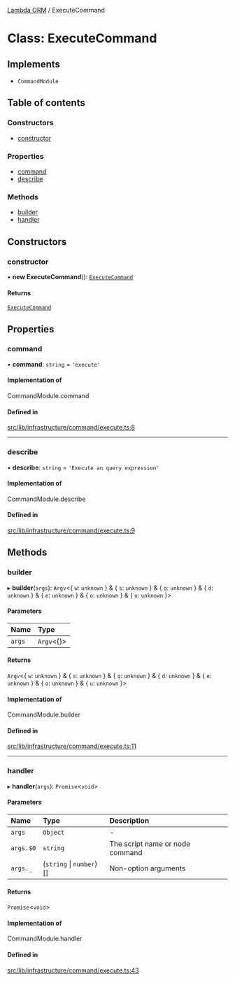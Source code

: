 [Lambda ORM](../README.md) / ExecuteCommand

# Class: ExecuteCommand

## Implements

- `CommandModule`

## Table of contents

### Constructors

- [constructor](ExecuteCommand.md#constructor)

### Properties

- [command](ExecuteCommand.md#command)
- [describe](ExecuteCommand.md#describe)

### Methods

- [builder](ExecuteCommand.md#builder)
- [handler](ExecuteCommand.md#handler)

## Constructors

### constructor

• **new ExecuteCommand**(): [`ExecuteCommand`](ExecuteCommand.md)

#### Returns

[`ExecuteCommand`](ExecuteCommand.md)

## Properties

### command

• **command**: `string` = `'execute'`

#### Implementation of

CommandModule.command

#### Defined in

[src/lib/infrastructure/command/execute.ts:8](https://github.com/lambda-orm/lambdaorm-cli/blob/022d635/src/lib/infrastructure/command/execute.ts#L8)

___

### describe

• **describe**: `string` = `'Execute an query expression'`

#### Implementation of

CommandModule.describe

#### Defined in

[src/lib/infrastructure/command/execute.ts:9](https://github.com/lambda-orm/lambdaorm-cli/blob/022d635/src/lib/infrastructure/command/execute.ts#L9)

## Methods

### builder

▸ **builder**(`args`): `Argv`\<\{ `w`: `unknown`  } & \{ `s`: `unknown`  } & \{ `q`: `unknown`  } & \{ `d`: `unknown`  } & \{ `e`: `unknown`  } & \{ `o`: `unknown`  } & \{ `u`: `unknown`  }\>

#### Parameters

| Name | Type |
| :------ | :------ |
| `args` | `Argv`\<{}\> |

#### Returns

`Argv`\<\{ `w`: `unknown`  } & \{ `s`: `unknown`  } & \{ `q`: `unknown`  } & \{ `d`: `unknown`  } & \{ `e`: `unknown`  } & \{ `o`: `unknown`  } & \{ `u`: `unknown`  }\>

#### Implementation of

CommandModule.builder

#### Defined in

[src/lib/infrastructure/command/execute.ts:11](https://github.com/lambda-orm/lambdaorm-cli/blob/022d635/src/lib/infrastructure/command/execute.ts#L11)

___

### handler

▸ **handler**(`args`): `Promise`\<`void`\>

#### Parameters

| Name | Type | Description |
| :------ | :------ | :------ |
| `args` | `Object` | - |
| `args.$0` | `string` | The script name or node command |
| `args._` | (`string` \| `number`)[] | Non-option arguments |

#### Returns

`Promise`\<`void`\>

#### Implementation of

CommandModule.handler

#### Defined in

[src/lib/infrastructure/command/execute.ts:43](https://github.com/lambda-orm/lambdaorm-cli/blob/022d635/src/lib/infrastructure/command/execute.ts#L43)
